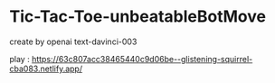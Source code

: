 # Tic-Tac-Toe-unbeatableBotMove
create by openai text-davinci-003

play : https://63c807acc38465440c9d06be--glistening-squirrel-cba083.netlify.app/
